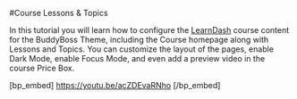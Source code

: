 #Course Lessons & Topics

In this tutorial you will learn how to configure the [LearnDash](https://learndash.idevaffiliate.com/111.html) course content for the BuddyBoss Theme, including the Course homepage along with Lessons and Topics. You can customize the layout of the pages, enable Dark Mode, enable Focus Mode, and even add a preview video in the course Price Box.

[bp_embed] https://youtu.be/acZDEvaRNho [/bp_embed]
